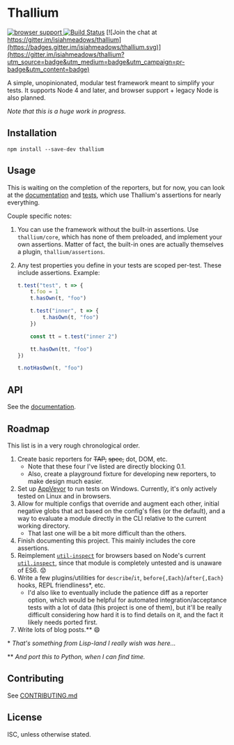 # Thallium

[![browser support](https://ci.testling.com/isiahmeadows/thallium.png)
](https://ci.testling.com/isiahmeadows/thallium)
[![Build Status](https://travis-ci.org/isiahmeadows/thallium.svg?branch=master)](https://travis-ci.org/isiahmeadows/thallium) [![Join the chat at https://gitter.im/isiahmeadows/thallium](https://badges.gitter.im/isiahmeadows/thallium.svg)](https://gitter.im/isiahmeadows/thallium?utm_source=badge&utm_medium=badge&utm_campaign=pr-badge&utm_content=badge)

A simple, unopinionated, modular test framework meant to simplify your tests. It supports Node 4 and later, and browser support + legacy Node is also planned.

*Note that this is a huge work in progress.*

## Installation

```
npm install --save-dev thallium
```

## Usage

This is waiting on the completion of the reporters, but for now, you can look at the [documentation](http://github.com/isiahmeadows/thallium/blob/master/docs/README.md) and [tests](http://github.com/isiahmeadows/thallium/tree/master/test/), which use Thallium's assertions for nearly everything.

Couple specific notes:

1. You can use the framework without the built-in assertions. Use `thallium/core`, which has none of them preloaded, and implement your own assertions. Matter of fact, the built-in ones are actually themselves a plugin, `thallium/assertions`.

2. Any test properties you define in your tests are scoped per-test. These include assertions. Example:

    ```js
    t.test("test", t => {
        t.foo = 1
        t.hasOwn(t, "foo")

        t.test("inner", t => {
            t.hasOwn(t, "foo")
        })

        const tt = t.test("inner 2")

        tt.hasOwn(tt, "foo")
    })

    t.notHasOwn(t, "foo")
    ```

## API

See the [documentation](http://github.com/isiahmeadows/thallium/blob/master/docs/README.md).

## Roadmap

This list is in a very rough chronological order.

1. Create basic reporters for ~~TAP,~~ ~~spec,~~ dot, DOM, etc.
    - Note that these four I've listed are directly blocking 0.1.
    - Also, create a playground fixture for developing new reporters, to make design much easier.
2. Set up [AppVeyor](https://www.appveyor.com/) to run tests on Windows. Currently, it's only actively tested on Linux and in browsers.
3. Allow for multiple configs that override and augment each other, initial negative globs that act based on the config's files (or the default), and a way to evaluate a module directly in the CLI relative to the current working directory.
    - That last one will be a bit more difficult than the others.
4. Finish documenting this project. This mainly includes the core assertions.
5. Reimplement [`util-inspect`](https://www.npmjs.com/package/util-inspect) for browsers based on Node's current [`util.inspect`](https://nodejs.org/api/util.html#util_util_inspect_object_options), since that module is completely untested and is unaware of ES6. :worried:
6. Write a few plugins/utilities for `describe`/`it`, `before{,Each}`/`after{,Each}` hooks, REPL friendliness\*, etc.
    - I'd also like to eventually include the patience diff as a reporter option, which would be helpful for automated integration/acceptance tests with a lot of data (this project is one of them), but it'll be really difficult considering how hard it is to find details on it, and the fact it likely needs ported first.
7. Write lots of blog posts.\*\* :smile:

\* *That's something from Lisp-land I really wish was here...*

\*\* *And port this to Python, when I can find time.*

## Contributing

See [CONTRIBUTING.md](https://github.com/isiahmeadows/thallium/blob/master/CONTRIBUTING.md)

## License

ISC, unless otherwise stated.
